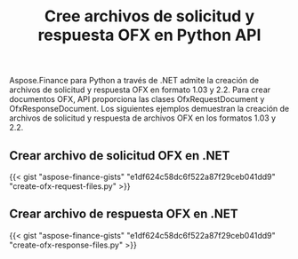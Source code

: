﻿---
title: Cree archivos de solicitud y respuesta OFX en Python API
linktitle: Crear archivos de solicitud y respuesta OFX
type: docs
weight: 10
url: /es/python-net/create-ofx-request-and-response-files/
keywords: OFX 2.2, OFX Request, OFX Response, Create OFX Request in Python, Create OFX Response in Python
description: Python Finance La biblioteca API admite la creación de archivos de solicitud y respuesta OFX (Open Financial Exchange) en formato 1.03 y 2.2.
---
Aspose.Finance para Python a través de .NET admite la creación de archivos de solicitud y respuesta OFX en formato 1.03 y 2.2. Para crear documentos OFX, API proporciona las clases OfxRequestDocument y OfxResponseDocument. Los siguientes ejemplos demuestran la creación de archivos de solicitud y respuesta de archivos OFX en los formatos 1.03 y 2.2.
## **Crear archivo de solicitud OFX en .NET**
{{< gist "aspose-finance-gists" "e1df624c58dc6f522a87f29ceb041dd9" "create-ofx-request-files.py" >}}
## **Crear archivo de respuesta OFX en .NET**
{{< gist "aspose-finance-gists" "e1df624c58dc6f522a87f29ceb041dd9" "create-ofx-response-files.py" >}}
